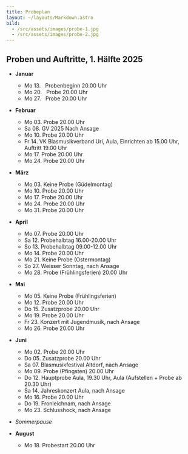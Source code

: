 ```yaml
---
title: Probeplan
layout: ~/layouts/Markdown.astro
bild:
  - /src/assets/images/probe-1.jpg
  - /src/assets/images/probe-2.jpg
---
```

## Proben und Auftritte, 1. Hälfte 2025

* **Januar**

  * Mo 13. &nbsp; Probenbeginn 20.00 Uhr
  * Mo 20. &nbsp; Probe 20.00 Uhr
  * Mo 27. &nbsp; Probe 20.00 Uhr
* **Februar**

  * Mo 03.     Probe 20.00 Uhr
  * Sa 08.      GV 2025 Nach Ansage
  * Mo 10.     Probe 20.00 Uhr
  * Fr 14.       VK Blasmusikverband Uri, Aula, Einrichten ab 15.00 Uhr, Auftritt 19.00 Uhr
  * Mo 17.     Probe 20.00 Uhr
  * Mo 24.     Probe 20.00 Uhr
* **März**

  * Mo 03.     Keine Probe (Güdelmontag)
  * Mo 10.     Probe 20.00 Uhr
  * Mo 17.     Probe 20.00 Uhr
  * Mo 24.     Probe 20.00 Uhr
  * Mo 31.     Probe 20.00 Uhr
* **April**

  * Mo 07.     Probe 20.00 Uhr
  * Sa 12.      Probehalbtag 16.00-20.00 Uhr
  * So 13.      Probehalbtag 09.00-12.00 Uhr
  * Mo 14.     Probe 20.00 Uhr
  * Mo 21.     Keine Probe (Ostermontag)
  * So 27.      Weisser Sonntag, nach Ansage
  * Mo 28.     Probe (Frühlingsferien) 20.00 Uhr
* **Mai**

  * Mo 05.     Keine Probe (Frühlingsferien)
  * Mo 12.     Probe 20.00 Uhr
  * Do 15.      Zusatzprobe 20.00 Uhr
  * Mo 19.     Probe 20.00 Uhr
  * Fr 23.       Konzert mit Jugendmusik, nach Ansage
  * Mo 26.     Probe 20.00 Uhr
* **Juni**

  * Mo 02.     Probe 20.00 Uhr
  * Do 05.     Zusatzprobe 20.00 Uhr
  * Sa 07.      Blasmusikfestival Altdorf, nach Ansage
  * Mo 09.     Probe (Pfingsten) 20.00 Uhr
  * Do 12.     Hauptprobe Aula, 19.30 Uhr, Aula (Aufstellen + Probe ab 20.30 Uhr)
  * Sa 14.      Jahreskonzert Aula, nach Ansage
  * Mo 16.     Probe 20.00 Uhr
  * Do 19.      Fronleichnam, nach Ansage
  * Mo 23.     Schlusshock, nach Ansage
* *Sommerpause*
* **August**

  * Mo 18.      Probestart 20.00 Uhr
